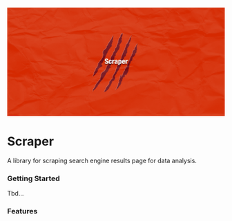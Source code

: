 ![](docs/Artboard.png)
# **Scraper**
A library for scraping search engine results page for data analysis.

### **Getting Started**
Tbd...

### **Features**